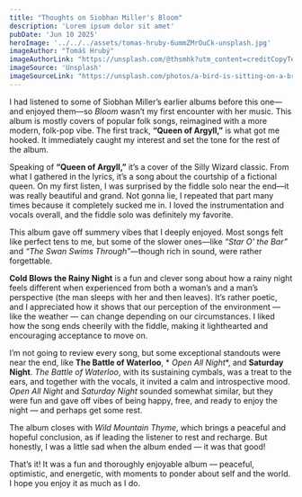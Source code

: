 ```yaml
---
title: "Thoughts on Siobhan Miller's Bloom"
description: 'Lorem ipsum dolor sit amet'
pubDate: 'Jun 10 2025'
heroImage: '../../../assets/tomas-hruby-6ummZMrOuCk-unsplash.jpg'
imageAuthor: "Tomáš Hrubý"
imageAuthorLink: "https://unsplash.com/@thsmhk?utm_content=creditCopyText&utm_medium=referral&utm_source=unsplash"
imageSource: 'Unsplash'
imageSourceLink: "https://unsplash.com/photos/a-bird-is-sitting-on-a-branch-of-a-tree-6ummZMrOuCk?utm_content=creditCopyText&utm_medium=referral&utm_source=unsplash"
---
```


I had listened to some of Siobhan Miller’s earlier albums before this one—and enjoyed them—so *Bloom* wasn’t my first
encounter with her music. This album is mostly covers of popular folk songs, reimagined with a more modern, folk-pop
vibe. The first track, **“Queen of Argyll,”** is what got me hooked. It immediately caught my interest and set the tone
for the rest of the album.

Speaking of **“Queen of Argyll,”** it’s a cover of the Silly Wizard classic. From what I gathered in the lyrics, it’s a
song about the courtship of a fictional queen. On my first listen, I was surprised by the fiddle solo near the end—it
was really beautiful and grand. Not gonna lie, I repeated that part many times because it completely sucked me in. I
loved the instrumentation and vocals overall, and the fiddle solo was definitely my favorite.

This album gave off summery vibes that I deeply enjoyed. Most songs felt like perfect tens to me, but some of the slower
ones—like *“Star O’ the Bar”* and *“The Swan Swims Through”*—though rich in sound, were rather forgettable.

**Cold Blows the Rainy Night** is a fun and clever song about how a rainy night feels different when experienced from
both a woman’s and a man’s perspective (the man sleeps with her and then leaves). It’s rather poetic, and I appreciated
how it shows that our perception of the environment — like the weather — can change depending on our circumstances. I
liked how the song ends cheerily with the fiddle, making it lighthearted and encouraging acceptance to move on.

I’m not going to review every song, but some exceptional standouts were near the end, like **The Battle of Waterloo**, *
*Open All Night**, and **Saturday Night**. *The Battle of Waterloo*, with its sustaining cymbals, was a treat to the
ears, and together with the vocals, it invited a calm and introspective mood. *Open All Night* and *Saturday Night*
sounded somewhat similar, but they were fun and gave off vibes of being happy, free, and ready to enjoy the night — and
perhaps get some rest.

The album closes with *Wild Mountain Thyme*, which brings a peaceful and hopeful conclusion, as if leading the listener
to rest and recharge. But honestly, I was a little sad when the album ended — it was that good!

That’s it! It was a fun and thoroughly enjoyable album — peaceful, optimistic, and energetic, with moments to ponder
about self and the world. I hope you enjoy it as much as I do.

